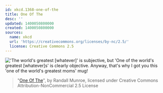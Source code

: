 ```yaml
---
id: xkcd.1368-one-of-the
title: One Of The
desc: ''
updated: 1400050800000
created: 1400050800000
sources:
  name: xkcd
  url: 'https://creativecommons.org/licenses/by-nc/2.5/'
  license: Creative Commons 2.5
---
```

!['The world's greatest \[whatever\]' is subjective, but 'One of the world's greatest [whatever]s' is clearly objective. Anyway, that's why I got you this 'one of the world's greatest moms' mug!](https://imgs.xkcd.com/comics/one_of_the.png)
> "[One Of The](https://xkcd.com/1368/)", by Randall Munroe, licensed under Creative Commons Attribution-NonCommercial 2.5 License
